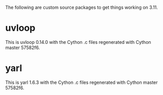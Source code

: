 The following are custom source packages to get things working on 3.11.

# uvloop

This is uvloop 0.14.0 with the Cython .c files regenerated with Cython master 57582f6.

# yarl

This is yarl 1.6.3 with the Cython .c files regenerated with Cython master 57582f6.
